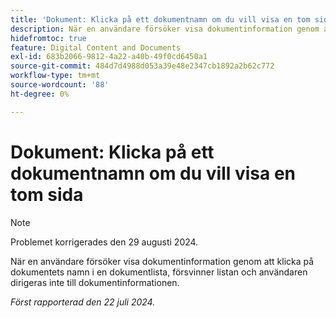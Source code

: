 ```yaml
---
title: 'Dokument: Klicka på ett dokumentnamn om du vill visa en tom sida'
description: När en användare försöker visa dokumentinformation genom att klicka på dokumentets namn i en dokumentlista, försvinner listan och användaren dirigeras inte till dokumentinformationen.
hidefromtoc: true
feature: Digital Content and Documents
exl-id: 683b2066-9812-4a22-a40b-49f0cd6450a1
source-git-commit: 484d7d4988d053a39e48e2347cb1892a2b62c772
workflow-type: tm+mt
source-wordcount: '88'
ht-degree: 0%

---
```


# Dokument: Klicka på ett dokumentnamn om du vill visa en tom sida

>[!NOTE]
>
>Problemet korrigerades den 29 augusti 2024.

När en användare försöker visa dokumentinformation genom att klicka på dokumentets namn i en dokumentlista, försvinner listan och användaren dirigeras inte till dokumentinformationen.

_Först rapporterad den 22 juli 2024._
